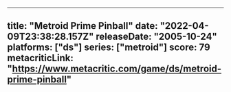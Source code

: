 
---
title: "Metroid Prime Pinball"
date: "2022-04-09T23:38:28.157Z"
releaseDate: "2005-10-24"
platforms: ["ds"]
series: ["metroid"]
score: 79
metacriticLink: "https://www.metacritic.com/game/ds/metroid-prime-pinball"
---
